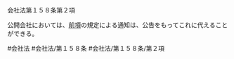 会社法第１５８条第２項

公開会社においては、[前項](会社法＿＿＿＿第１５８条第１項)の規定による通知は、公告をもってこれに代えることができる。

#会社法
#会社法/第１５８条
#会社法/第１５８条/第２項
